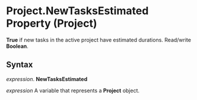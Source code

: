 
# Project.NewTasksEstimated Property (Project)

 **True** if new tasks in the active project have estimated durations. Read/write **Boolean**.


## Syntax

 _expression_. **NewTasksEstimated**

 _expression_ A variable that represents a **Project** object.

